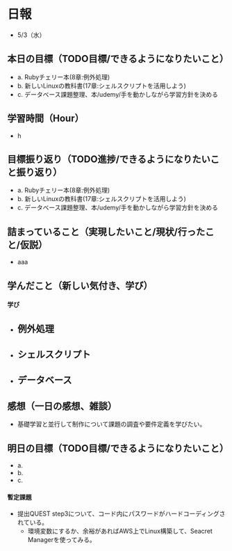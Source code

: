 # 日報
- 5/3（水）

## 本日の目標（TODO目標/できるようになりたいこと）
- a. Rubyチェリー本(8章:例外処理)
- b. 新しいLinuxの教科書(17章:シェルスクリプトを活用しよう)
- c. データベース課題整理、本/udemy/手を動かしながら学習方針を決める

## 学習時間（Hour）
- h

## 目標振り返り（TODO進捗/できるようになりたいこと振り返り）
- a. Rubyチェリー本(8章:例外処理)
- b. 新しいLinuxの教科書(17章:シェルスクリプトを活用しよう)
- c. データベース課題整理、本/udemy/手を動かしながら学習方針を決める

## 詰まっていること（実現したいこと/現状/行ったこと/仮説）
- aaa



<!-- ```
・実現したいこと
・現状
・行ったこと
・仮説
``` -->

## 学んだこと（新しい気付き、学び）
#### 学び
- 例外処理
  - 
- シェルスクリプト
  - 
- データベース
  - 

<!-- #### 新しい気付き -->

## 感想（一日の感想、雑談）
- 基礎学習と並行して制作について課題の調査や要件定義を学びたい。

## 明日の目標（TODO目標/できるようになりたいこと）
- a. 
- b. 
- c. 

#### 暫定課題
- 提出QUEST step3について、コード内にパスワードがハードコーディングされている。
	- 環境変数にするか、余裕があればAWS上でLinux構築して、Seacret Managerを使ってみる。